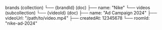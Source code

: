brands (collection)
 └── {brandId} (doc)
     ├── name: "Nike"
     └── videos (subcollection)
         └── {videoId} (doc)
             ├── name: "Ad Campaign 2024"
             ├── videoUrl: "/path/to/video.mp4"
             ├── createdAt: 12345678
             └── roomId: "nike-ad-2024"
